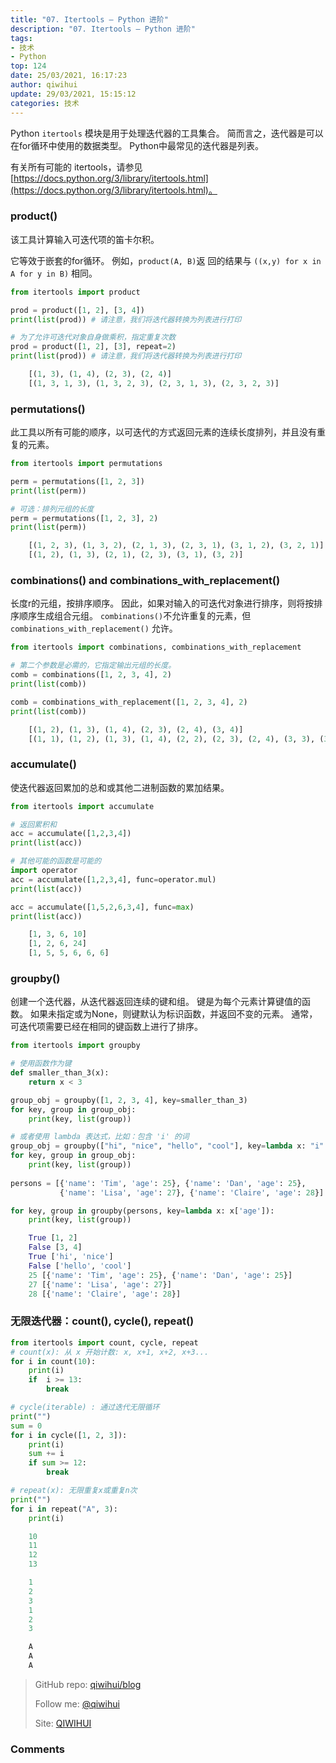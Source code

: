 ```yaml
---
title: "07. Itertools — Python 进阶"
description: "07. Itertools — Python 进阶"
tags: 
- 技术
- Python
top: 124
date: 25/03/2021, 16:17:23
author: qiwihui
update: 29/03/2021, 15:15:12
categories: 技术
---
```


Python `itertools` 模块是用于处理迭代器的工具集合。 简而言之，迭代器是可以在for循环中使用的数据类型。 Python中最常见的迭代器是列表。

有关所有可能的 itertools，请参见 [https://docs.python.org/3/library/itertools.html](https://docs.python.org/3/library/itertools.html)。

<!--more-->

### product()

该工具计算输入可迭代项的笛卡尔积。

它等效于嵌套的for循环。 例如，`product(A, B)`返 回的结果与 `((x,y) for x in A for y in B)` 相同。

```python
from itertools import product

prod = product([1, 2], [3, 4])
print(list(prod)) # 请注意，我们将迭代器转换为列表进行打印

# 为了允许可迭代对象自身做乘积，指定重复次数
prod = product([1, 2], [3], repeat=2)
print(list(prod)) # 请注意，我们将迭代器转换为列表进行打印
```

```python
    [(1, 3), (1, 4), (2, 3), (2, 4)]
    [(1, 3, 1, 3), (1, 3, 2, 3), (2, 3, 1, 3), (2, 3, 2, 3)]
```

### permutations()

此工具以所有可能的顺序，以可迭代的方式返回元素的连续长度排列，并且没有重复的元素。

```python
from itertools import permutations

perm = permutations([1, 2, 3])
print(list(perm))

# 可选：排列元组的长度
perm = permutations([1, 2, 3], 2)
print(list(perm))
```

```python
    [(1, 2, 3), (1, 3, 2), (2, 1, 3), (2, 3, 1), (3, 1, 2), (3, 2, 1)]
    [(1, 2), (1, 3), (2, 1), (2, 3), (3, 1), (3, 2)]
```

### combinations() and combinations_with_replacement()

长度r的元组，按排序顺序。 因此，如果对输入的可迭代对象进行排序，则将按排序顺序生成组合元组。 `combinations()`不允许重复的元素，但  `combinations_with_replacement()` 允许。

```python
from itertools import combinations, combinations_with_replacement

# 第二个参数是必需的，它指定输出元组的长度。
comb = combinations([1, 2, 3, 4], 2)
print(list(comb))

comb = combinations_with_replacement([1, 2, 3, 4], 2)
print(list(comb))
```

```python
    [(1, 2), (1, 3), (1, 4), (2, 3), (2, 4), (3, 4)]
    [(1, 1), (1, 2), (1, 3), (1, 4), (2, 2), (2, 3), (2, 4), (3, 3), (3, 4), (4, 4)]
```

### accumulate()

使迭代器返回累加的总和或其他二进制函数的累加结果。

```python
from itertools import accumulate

# 返回累积和
acc = accumulate([1,2,3,4])
print(list(acc))

# 其他可能的函数是可能的
import operator
acc = accumulate([1,2,3,4], func=operator.mul)
print(list(acc))

acc = accumulate([1,5,2,6,3,4], func=max)
print(list(acc))
```

```python
    [1, 3, 6, 10]
    [1, 2, 6, 24]
    [1, 5, 5, 6, 6, 6]
```

### groupby()

创建一个迭代器，从迭代器返回连续的键和组。 键是为每个元素计算键值的函数。 如果未指定或为None，则键默认为标识函数，并返回不变的元素。 通常，可迭代项需要已经在相同的键函数上进行了排序。

```python
from itertools import groupby

# 使用函数作为键
def smaller_than_3(x):
    return x < 3

group_obj = groupby([1, 2, 3, 4], key=smaller_than_3)
for key, group in group_obj:
    print(key, list(group))

# 或者使用 lambda 表达式，比如：包含 'i' 的词
group_obj = groupby(["hi", "nice", "hello", "cool"], key=lambda x: "i" in x)
for key, group in group_obj:
    print(key, list(group))
    
persons = [{'name': 'Tim', 'age': 25}, {'name': 'Dan', 'age': 25}, 
           {'name': 'Lisa', 'age': 27}, {'name': 'Claire', 'age': 28}]

for key, group in groupby(persons, key=lambda x: x['age']):
    print(key, list(group))
```

```python
    True [1, 2]
    False [3, 4]
    True ['hi', 'nice']
    False ['hello', 'cool']
    25 [{'name': 'Tim', 'age': 25}, {'name': 'Dan', 'age': 25}]
    27 [{'name': 'Lisa', 'age': 27}]
    28 [{'name': 'Claire', 'age': 28}]
```

### 无限迭代器：count(), cycle(), repeat()

```python
from itertools import count, cycle, repeat
# count(x): 从 x 开始计数: x, x+1, x+2, x+3...
for i in count(10):
    print(i)
    if  i >= 13:
        break

# cycle(iterable) : 通过迭代无限循环
print("")
sum = 0
for i in cycle([1, 2, 3]):
    print(i)
    sum += i
    if sum >= 12:
        break

# repeat(x): 无限重复x或重复n次
print("")
for i in repeat("A", 3):
    print(i)
```

```python
    10
    11
    12
    13

    1
    2
    3
    1
    2
    3

    A
    A
    A
```

> GitHub repo: [qiwihui/blog](https://github.com/qiwihui/blog)
>
> Follow me: [@qiwihui](https://github.com/qiwihui)
>
> Site: [QIWIHUI](https://qiwihui.com)


### Comments

